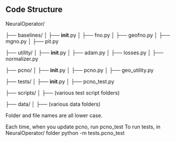 ## Code Structure


NeuralOperator/

├── baselines/
│   ├── __init__.py
│   ├── fno.py
│   ├── geofno.py
│   ├── mgno.py
│   ├── pit.py

├── utility/
│   ├── __init__.py
│   ├── adam.py
│   ├── losses.py
│   ├── normalizer.py

├── pcno/
│   ├── __init__.py
│   ├── pcno.py
│   ├── geo_utility.py

├── tests/
│   ├── __init__.py
│   ├── pcno_test.py

├── scripts/
│   ├── (various test script folders)

├── data/
│   ├── (various data folders)



Folder and file names are all lower case.

Each time, when you update pcno, run pcno_test
To run tests, in NeuralOperator/ folder
    python -m tests.pcno_test